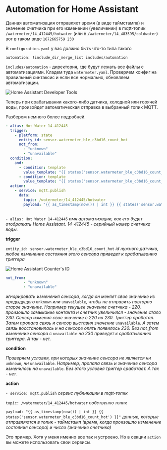 # Automation for Home Assistant

Данная автоматизация отправляет время (в виде таймстампа) и значение счетчика при его изменении (увеличении) в mqtt-топик `/watermeter/14_412445/hotwater` (или в `/watermeter/14_483595/coldwater`) вот в таком виде `1672665759 230`

В `configuration.yaml` у вас должно быть что-то типа такого 

`automation: !include_dir_merge_list includes/automation`

`includes/automation` - директория, где будут лежать все файлы с автоматизациями. Кладем туда `watermeter.yaml`. Проверяем конфиг на правильный синтаксис и если все нормально, обновляем автоматизации.

<img src="https://raw.githubusercontent.com/slacky1965/watermeter_ble/main/doc/images/ha_dt.jpg" alt="Home Assistant Developer Tools"/>

Теперь при срабатывании какого-либо датчика, холодной или горячей воды, произойдет автоматическая отправка в выбранный топик MQTT.

Разберем немного более подробней.

```yaml
- alias: Hot Water 14-412445
  trigger:
    - platform: state
      entity_id: sensor.watermeter_ble_c3bd16_count_hot
      not_from:
        - "unknown"
        - "unavailable"
  condition:
    and:
      - condition: template
        value_template: "{{ states('sensor.watermeter_ble_c3bd16_count_hot') | lower != 'unavailable' }}"
      - condition: template
        value_template: "{{ states('sensor.watermeter_ble_c3bd16_count_hot') | lower != 'unknown' }}"
  action:
    - service: mqtt.publish
      data:
        topic: /watermeter/14_412445/hotwater
        payload: "{{ as_timestamp(now()) | int }} {{ states('sensor.watermeter_ble_c3bd16_count_hot') }}"
        
```


`- alias: Hot Water 14-412445` *имя автоматизации, как его будет отображать Home Assistant. 14-412445 - серийный номер счетчика воды.*

**trigger**

`entity_id: sensor.watermeter_ble_c3bd16_count_hot` *id нужного датчика, любое изменение состояния этого сенсора приведет к срабатыванию триггера*

<img src="https://raw.githubusercontent.com/slacky1965/watermeter_ble/main/doc/images/ha_counter_id.jpg" alt="Home Assistant Counter's ID"/>

```yaml
not_from:
        - "unknown"
        - "unavailable"
```
*игнорировать изменения сенсора, когда он меняет свое значение из предыдущего* `unknown` *или* `unavailable`, *чтобы не отправить повторно старое значение. Например текущее значение счетчика - 220, произошло замыкание контакта и счетчик увеличился - значение стало 230. Сенсор изменил свое значение с 220 на 230. Триггер сработал. Затем пропала связь и сенсор выставил значение* `unavailable`. *А затем связь восстановилась и на сенсоре опять появилось 230. Без not_from изменение сенсора с* `unavailable` *на 230 приведет к срабатыванию триггера. А так - нет.*

**condition**

*Проверяем условия, при которых значение сенсора не является ни* `unknown`, *ни* `unavailable`. *Например, пропала связь и значение сенсора изменилось на* `unavailable`. *Без этого условия триггер сработает. А так - нет.*

**action**

`- service: mqtt.publish` *сервис публикации в mqtt-топик*

`topic: /watermeter/14_412445/hotwater` *собственно топик*

`payload: "{{ as_timestamp(now()) | int }} {{ states('sensor.watermeter_ble_c3bd16_count_hot') }}"` *данные, которые отправляются в топик - таймстамп (время, когда произошло изменение состояния сенсора) и число (значение счетчика)*

Это пример. Хотя у меня именно все так и устроено. Но в секции `action` вы можете использовать свои сервисы.
